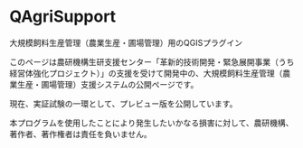 # QAgriSupport
大規模飼料生産管理（農業生産・圃場管理）用のQGISプラグイン

このページは農研機構生研支援センター「革新的技術開発・緊急展開事業（うち経営体強化プロジェクト）」の支援を受けて開発中の、大規模飼料生産管理（農業生産・圃場管理）支援システムの公開ページです。

現在、実証試験の一環として、プレビュー版を公開しています。

本プログラムを使用したことにより発生したいかなる損害に対して、農研機構、著作者、著作権者は責任を負いません。




